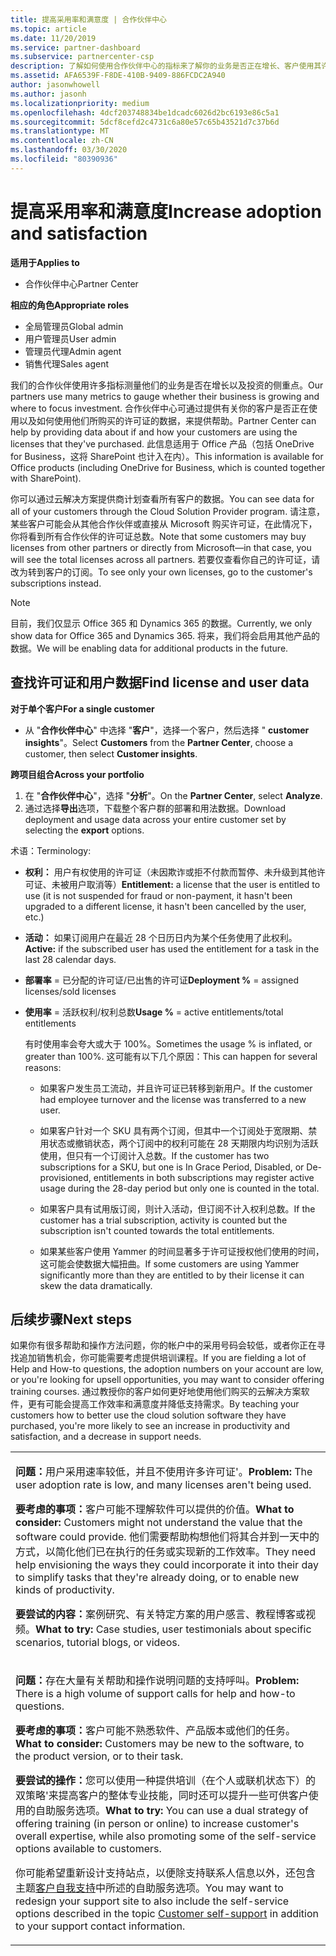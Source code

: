 ```yaml
---
title: 提高采用率和满意度 | 合作伙伴中心
ms.topic: article
ms.date: 11/20/2019
ms.service: partner-dashboard
ms.subservice: partnercenter-csp
description: 了解如何使用合作伙伴中心的指标来了解你的业务是否正在增长、客户使用其许可证的方式，以及在何处集中投资。
ms.assetid: AFA6539F-F8DE-410B-9409-886FCDC2A940
author: jasonwhowell
ms.author: jasonh
ms.localizationpriority: medium
ms.openlocfilehash: 4dcf203748834be1dcadc6026d2bc6193e86c5a1
ms.sourcegitcommit: 5dcf8cefd2c4731c6a80e57c65b43521d7c37b6d
ms.translationtype: MT
ms.contentlocale: zh-CN
ms.lasthandoff: 03/30/2020
ms.locfileid: "80390936"
---
```

# <a name="increase-adoption-and-satisfaction"></a><span data-ttu-id="465d2-103">提高采用率和满意度</span><span class="sxs-lookup"><span data-stu-id="465d2-103">Increase adoption and satisfaction</span></span>

<span data-ttu-id="465d2-104">**适用于**</span><span class="sxs-lookup"><span data-stu-id="465d2-104">**Applies to**</span></span>

-  <span data-ttu-id="465d2-105">合作伙伴中心</span><span class="sxs-lookup"><span data-stu-id="465d2-105">Partner Center</span></span>

<span data-ttu-id="465d2-106">**相应的角色**</span><span class="sxs-lookup"><span data-stu-id="465d2-106">**Appropriate roles**</span></span>
-   <span data-ttu-id="465d2-107">全局管理员</span><span class="sxs-lookup"><span data-stu-id="465d2-107">Global admin</span></span>
-   <span data-ttu-id="465d2-108">用户管理员</span><span class="sxs-lookup"><span data-stu-id="465d2-108">User admin</span></span>
-   <span data-ttu-id="465d2-109">管理员代理</span><span class="sxs-lookup"><span data-stu-id="465d2-109">Admin agent</span></span>
-   <span data-ttu-id="465d2-110">销售代理</span><span class="sxs-lookup"><span data-stu-id="465d2-110">Sales agent</span></span>

<span data-ttu-id="465d2-111">我们的合作伙伴使用许多指标测量他们的业务是否在增长以及投资的侧重点。</span><span class="sxs-lookup"><span data-stu-id="465d2-111">Our partners use many metrics to gauge whether their business is growing and where to focus investment.</span></span> <span data-ttu-id="465d2-112">合作伙伴中心可通过提供有关你的客户是否正在使用以及如何使用他们所购买的许可证的数据，来提供帮助。</span><span class="sxs-lookup"><span data-stu-id="465d2-112">Partner Center can help by providing data about if and how your customers are using the licenses that they've purchased.</span></span> <span data-ttu-id="465d2-113">此信息适用于 Office 产品（包括 OneDrive for Business，这将 SharePoint 也计入在内）。</span><span class="sxs-lookup"><span data-stu-id="465d2-113">This information is available for Office products (including OneDrive for Business, which is counted together with SharePoint).</span></span>

<span data-ttu-id="465d2-114">你可以通过云解决方案提供商计划查看所有客户的数据。</span><span class="sxs-lookup"><span data-stu-id="465d2-114">You can see data for all of your customers through the Cloud Solution Provider program.</span></span> <span data-ttu-id="465d2-115">请注意，某些客户可能会从其他合作伙伴或直接从 Microsoft 购买许可证，在此情况下，你将看到所有合作伙伴的许可证总数。</span><span class="sxs-lookup"><span data-stu-id="465d2-115">Note that some customers may buy licenses from other partners or directly from Microsoft—in that case, you will see the total licenses across all partners.</span></span> <span data-ttu-id="465d2-116">若要仅查看你自己的许可证，请改为转到客户的订阅。</span><span class="sxs-lookup"><span data-stu-id="465d2-116">To see only your own licenses, go to the customer's subscriptions instead.</span></span>

> [!NOTE]  
>  <span data-ttu-id="465d2-117">目前，我们仅显示 Office 365 和 Dynamics 365 的数据。</span><span class="sxs-lookup"><span data-stu-id="465d2-117">Currently, we only show data for Office 365 and Dynamics 365.</span></span> <span data-ttu-id="465d2-118">将来，我们将会启用其他产品的数据。</span><span class="sxs-lookup"><span data-stu-id="465d2-118">We will be enabling data for additional products in the future.</span></span>

## <a name="find-license-and-user-data"></a><span data-ttu-id="465d2-119">查找许可证和用户数据</span><span class="sxs-lookup"><span data-stu-id="465d2-119">Find license and user data</span></span>


<span data-ttu-id="465d2-120">**对于单个客户**</span><span class="sxs-lookup"><span data-stu-id="465d2-120">**For a single customer**</span></span>

-   <span data-ttu-id="465d2-121">从 "**合作伙伴中心**" 中选择 "**客户**"，选择一个客户，然后选择 " **customer insights**"。</span><span class="sxs-lookup"><span data-stu-id="465d2-121">Select **Customers** from the **Partner Center**, choose a customer, then select **Customer insights**.</span></span>

<span data-ttu-id="465d2-122">**跨项目组合**</span><span class="sxs-lookup"><span data-stu-id="465d2-122">**Across your portfolio**</span></span>

1.  <span data-ttu-id="465d2-123">在 "**合作伙伴中心**"，选择 "**分析**"。</span><span class="sxs-lookup"><span data-stu-id="465d2-123">On the **Partner Center**, select **Analyze**.</span></span>
2.  <span data-ttu-id="465d2-124">通过选择**导出**选项，下载整个客户群的部署和用法数据。</span><span class="sxs-lookup"><span data-stu-id="465d2-124">Download deployment and usage data across your entire customer set by selecting the **export** options.</span></span>

<span data-ttu-id="465d2-125">术语：</span><span class="sxs-lookup"><span data-stu-id="465d2-125">Terminology:</span></span>

-   <span data-ttu-id="465d2-126">**权利：** 用户有权使用的许可证（未因欺诈或拒不付款而暂停、未升级到其他许可证、未被用户取消等）</span><span class="sxs-lookup"><span data-stu-id="465d2-126">**Entitlement:** a license that the user is entitled to use (it is not suspended for fraud or non-payment, it hasn't been upgraded to a different license, it hasn't been cancelled by the user, etc.)</span></span>

-   <span data-ttu-id="465d2-127">**活动：** 如果订阅用户在最近 28 个日历日内为某个任务使用了此权利。</span><span class="sxs-lookup"><span data-stu-id="465d2-127">**Active:** if the subscribed user has used the entitlement for a task in the last 28 calendar days.</span></span>

-   <span data-ttu-id="465d2-128">**部署率** = 已分配的许可证/已出售的许可证</span><span class="sxs-lookup"><span data-stu-id="465d2-128">**Deployment %** = assigned licenses/sold licenses</span></span>

-   <span data-ttu-id="465d2-129">**使用率** = 活跃权利/权利总数</span><span class="sxs-lookup"><span data-stu-id="465d2-129">**Usage %** = active entitlements/total entitlements</span></span>

    <span data-ttu-id="465d2-130">有时使用率会夸大或大于 100%。</span><span class="sxs-lookup"><span data-stu-id="465d2-130">Sometimes the usage % is inflated, or greater than 100%.</span></span> <span data-ttu-id="465d2-131">这可能有以下几个原因：</span><span class="sxs-lookup"><span data-stu-id="465d2-131">This can happen for several reasons:</span></span>

    -   <span data-ttu-id="465d2-132">如果客户发生员工流动，并且许可证已转移到新用户。</span><span class="sxs-lookup"><span data-stu-id="465d2-132">If the customer had employee turnover and the license was transferred to a new user.</span></span>

    -   <span data-ttu-id="465d2-133">如果客户针对一个 SKU 具有两个订阅，但其中一个订阅处于宽限期、禁用状态或撤销状态，两个订阅中的权利可能在 28 天期限内均识别为活跃使用，但只有一个订阅计入总数。</span><span class="sxs-lookup"><span data-stu-id="465d2-133">If the customer has two subscriptions for a SKU, but one is In Grace Period, Disabled, or De-provisioned, entitlements in both subscriptions may register active usage during the 28-day period but only one is counted in the total.</span></span>

    -   <span data-ttu-id="465d2-134">如果客户具有试用版订阅，则计入活动，但订阅不计入权利总数。</span><span class="sxs-lookup"><span data-stu-id="465d2-134">If the customer has a trial subscription, activity is counted but the subscription isn't counted towards the total entitlements.</span></span>

    -   <span data-ttu-id="465d2-135">如果某些客户使用 Yammer 的时间显著多于许可证授权他们使用的时间，这可能会使数据大幅扭曲。</span><span class="sxs-lookup"><span data-stu-id="465d2-135">If some customers are using Yammer significantly more than they are entitled to by their license it can skew the data dramatically.</span></span>

## <a name="next-steps"></a><span data-ttu-id="465d2-136">后续步骤</span><span class="sxs-lookup"><span data-stu-id="465d2-136">Next steps</span></span>


<span data-ttu-id="465d2-137">如果你有很多帮助和操作方法问题，你的帐户中的采用号码会较低，或者你正在寻找追加销售机会，你可能需要考虑提供培训课程。</span><span class="sxs-lookup"><span data-stu-id="465d2-137">If you are fielding a lot of Help and How-to questions, the adoption numbers on your account are low, or you're looking for upsell opportunities, you may want to consider offering training courses.</span></span> <span data-ttu-id="465d2-138">通过教授你的客户如何更好地使用他们购买的云解决方案软件，更有可能会提高工作效率和满意度并降低支持需求。</span><span class="sxs-lookup"><span data-stu-id="465d2-138">By teaching your customers how to better use the cloud solution software they have purchased, you're more likely to see an increase in productivity and satisfaction, and a decrease in support needs.</span></span>

<table>
<colgroup>
<col width="100%" />
</colgroup>
<tbody>
<tr class="odd">
<td><p><span data-ttu-id="465d2-139"><strong>问题：</strong>用户采用速率较低，并且不使用许多许可证&#39;。</span><span class="sxs-lookup"><span data-stu-id="465d2-139"><strong>Problem:</strong> The user adoption rate is low, and many licenses aren&#39;t being used.</span></span></p>
<p><span data-ttu-id="465d2-140"><strong>要考虑的事项：</strong>客户可能不理解软件可以提供的价值。</span><span class="sxs-lookup"><span data-stu-id="465d2-140"><strong>What to consider:</strong> Customers might not understand the value that the software could provide.</span></span> <span data-ttu-id="465d2-141">他们需要帮助构想他们将其合并到一天中的方式，以简化他们已在执行的任务或实现新的工作效率。</span><span class="sxs-lookup"><span data-stu-id="465d2-141">They need help envisioning the ways they could incorporate it into their day to simplify tasks that they're already doing, or to enable new kinds of productivity.</span></span></p>
<p><span data-ttu-id="465d2-142"><strong>要尝试的内容：</strong>案例研究、有关特定方案的用户感言、教程博客或视频。</span><span class="sxs-lookup"><span data-stu-id="465d2-142"><strong>What to try:</strong> Case studies, user testimonials about specific scenarios, tutorial blogs, or videos.</span></span></p></td>
</tr>
<tr class="even">
<td><p><span data-ttu-id="465d2-143"><strong>问题：</strong>存在大量有关帮助和操作说明问题的支持呼叫。</span><span class="sxs-lookup"><span data-stu-id="465d2-143"><strong>Problem:</strong> There is a high volume of support calls for help and how-to questions.</span></span></p>
<p><span data-ttu-id="465d2-144"><strong>要考虑的事项：</strong>客户可能不熟悉软件、产品版本或他们的任务。</span><span class="sxs-lookup"><span data-stu-id="465d2-144"><strong>What to consider:</strong> Customers may be new to the software, to the product version, or to their task.</span></span></p>
<p><span data-ttu-id="465d2-145"><strong>要尝试的操作：</strong>您可以使用一种提供培训（在个人或联机状态下）的双策略&#39;来提高客户的整体专业技能，同时还可以提升一些可供客户使用的自助服务选项。</span><span class="sxs-lookup"><span data-stu-id="465d2-145"><strong>What to try:</strong> You can use a dual strategy of offering training (in person or online) to increase customer&#39;s overall expertise, while also promoting some of the self-service options available to customers.</span></span></p>
<p><span data-ttu-id="465d2-146">你可能希望重新设计支持站点，以便除支持联系人信息以外，还包含主题<a href="customer-self-support.md" data-raw-source="[Customer self-support](customer-self-support.md)">客户自我支持</a>中所述的自助服务选项。</span><span class="sxs-lookup"><span data-stu-id="465d2-146">You may want to redesign your support site to also include the self-service options described in the topic <a href="customer-self-support.md" data-raw-source="[Customer self-support](customer-self-support.md)">Customer self-support</a> in addition to your support contact information.</span></span></p></td>
</tr>
</tbody>
</table>

 

 

 



